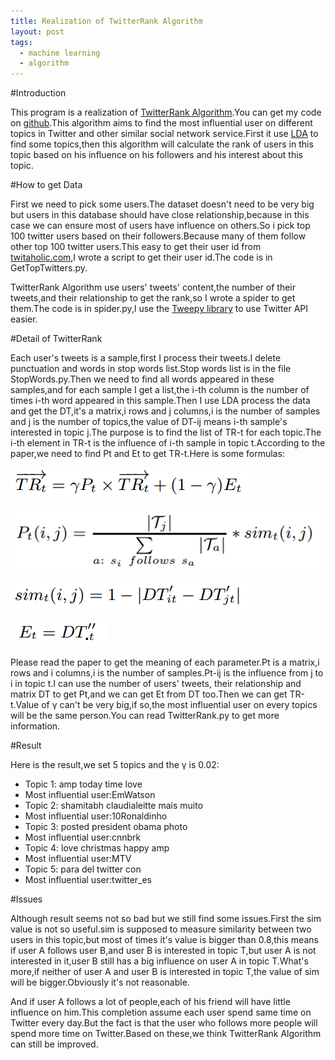 ```yaml
---
title: Realization of TwitterRank Algorithm
layout: post
tags:
  - machine learning
  - algorithm
---
```


#Introduction

This program is a realization of [TwitterRank Algorithm](http://ink.library.smu.edu.sg/cgi/viewcontent.cgi?article=1503&context=sis_research).You can get my code on [github](https://github.com/lufo816/TwitterRank).This algorithm aims to find the most influential user on different topics in Twitter and other similar social network service.First it use [LDA](http://machinelearning.wustl.edu/mlpapers/paper_files/BleiNJ03.pdf) to find some topics,then this algorithm will calculate the rank of users in this topic based on his influence on his followers and his interest about this topic.

#How to get Data

First we need to pick some users.The dataset doesn't need to be very big but users in this database should have close relationship,because in this case we can ensure most of users have influence on others.So i pick top 100 twitter users based on their followers.Because many of them follow other top 100 twitter users.This easy to get their user id from [twitaholic.com](http://twitaholic.com/),I wrote a script to get their user id.The code is in GetTopTwitters.py.

TwitterRank Algorithm use users' tweets' content,the number of their tweets,and their relationship to get the rank,so I wrote a spider to get them.The code is in spider.py,I use the [Tweepy library](https://github.com/tweepy/tweepy) to use Twitter API easier.

#Detail of TwitterRank

Each user's tweets is a sample,first I process their tweets.I delete punctuation and words in stop words list.Stop words list is in the file StopWords.py.Then we need to find all words appeared in these samples,and for each sample I get a list,the i-th column is the number of times i-th word appeared in this sample.Then I use LDA process the data and get the DT,it's a matrix,i rows and j columns,i is the number of samples and j is the number of topics,the value of DT-ij means i-th sample's interested in topic j.The purpose is to find the list of TR-t for each topic.The i-th element in TR-t is the influence of i-th sample in topic t.According to the paper,we need to find Pt and Et to get TR-t.Here is some formulas:

![](/media/files/2014/12/03.png) 

![](/media/files/2014/12/04.png) 

![](/media/files/2014/12/05.png) 

![](/media/files/2014/12/06.png) 

Please read the paper to get the meaning of each parameter.Pt is a matrix,i rows and i columns,i is the number of samples.Pt-ij is the influence from j to i in topic t.I can use the number of users' tweets, their relationship and matrix DT to get Pt,and we can get Et from DT too.Then we can get TR-t.Value of γ can't be very big,if so,the most influential user on every topics will be the same person.You can read TwitterRank.py to get more information.

#Result

Here is the result,we set 5 topics and the γ is 0.02:

* Topic 1: amp today time love 
* Most influential user:EmWatson
* Topic 2: shamitabh claudialeitte mais muito
* Most influential user:10Ronaldinho
* Topic 3: posted president obama photo
* Most influential user:cnnbrk
* Topic 4: love christmas happy amp
* Most influential user:MTV
* Topic 5: para del twitter con
* Most influential user:twitter_es

#Issues

Although result seems not so bad but we still find some issues.First the sim value is not so useful.sim is supposed to measure similarity between two users in this topic,but most of times it's value is bigger than 0.8,this means if user A follows user B,and user B is interested in topic T,but user A is not interested in it,user B still has a big influence on user A in topic T.What's more,if neither of user A and user B is interested in topic T,the value of sim will be bigger.Obviously it's not reasonable.

And if user A follows a lot of people,each of his friend will have little influence on him.This completion assume each user spend same time on Twitter every day.But the fact is that the user who follows more people will spend more time on Twitter.Based on these,we think TwitterRank Algorithm can still be improved.
